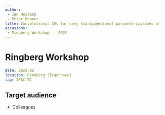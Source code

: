 ```yaml
---
author: 
 - Jan Heiland
 - Peter Benner
title: Convolutional AEs for very low-dimensional parameterizations of Navier-Stokes flow
occasions:
 - Ringberg Workshop -- 2022
---
```


# Ringberg Workshop

```yaml
date: 2022-02
location: Ringberg (Tegernsee)
tag: IFAC-TC
```

## Target audience

 * Colleagues

